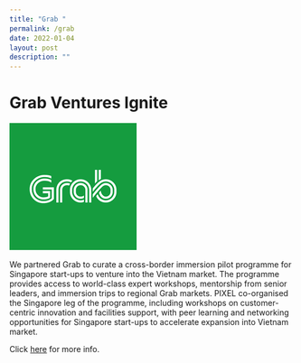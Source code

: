 ```yaml
---
title: "Grab "
permalink: /grab
date: 2022-01-04
layout: post
description: ""
---
```

# Grab Ventures Ignite
![Alt text for image on Isomer site](/images/grablogo.png)

We partnered Grab to curate a cross-border immersion pilot programme for Singapore start-ups to venture into the Vietnam market. The programme provides access to world-class expert workshops, mentorship from senior leaders, and immersion trips to regional Grab markets. PIXEL co-organised the Singapore leg of the programme, including workshops on customer-centric innovation and facilities support, with peer learning and networking opportunities for Singapore start-ups to accelerate expansion into Vietnam market.

Click [here](https://www.grab.com/sg/press/business/grab-collaborates-with-imda-to-pilot-grab-ventures-ignite-in-singapore/) for more info.
